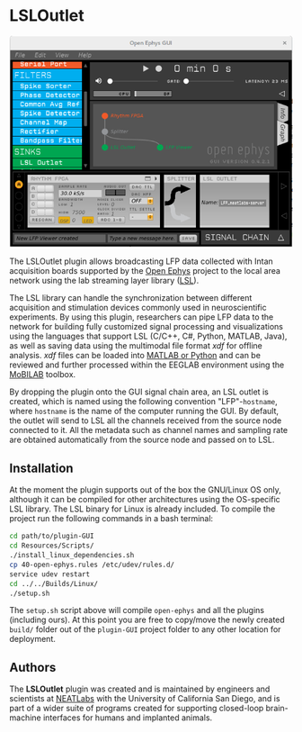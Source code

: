 # LSLOutlet
![fig1](https://github.com/aojeda/plugin-GUI/blob/master/Source/Plugins/LSLOutlet/fig1.png)

The LSLOutlet plugin allows broadcasting LFP data collected with Intan
acquisition boards supported by the [Open Ephys](http://www.open-ephys.org) project
to the local area network using the lab streaming layer library ([LSL](https://github.com/sccn/labstreaminglayer)).

The LSL library can handle the synchronization between different acquisition
and stimulation devices commonly used in neuroscientific experiments.
By using this plugin, researchers can pipe LFP data to the network for building fully
customized signal processing and visualizations using the languages that support
LSL (C/C++, C#, Python, MATLAB, Java), as well as saving data using the multimodal
file format *xdf* for offline analysis. *xdf* files can be loaded into [MATLAB or Python](https://github.com/sccn/xdf)
and can be reviewed and further processed within the EEGLAB environment using the [MoBILAB](https://sccn.ucsd.edu/wiki/MoBILAB) toolbox.

By dropping the plugin onto the GUI signal chain area, an LSL outlet is created, which is named using the following convention "LFP"-`hostname`, where `hostname` is the name of the computer running the GUI. By default, the outlet will send to LSL all the channels received from the source node connected to it. All the metadata such as channel names and sampling rate are obtained automatically from the source node and passed on to LSL.

## Installation ##
At the moment the plugin supports out of the box the GNU/Linux OS only, although
it can be compiled for other architectures using the OS-specific LSL library. The
LSL binary for Linux is already included. To compile the project run the following commands in a bash terminal:
```bash
cd path/to/plugin-GUI
cd Resources/Scripts/
./install_linux_dependencies.sh
cp 40-open-ephys.rules /etc/udev/rules.d/
service udev restart
cd ../../Builds/Linux/
./setup.sh
```
The `setup.sh` script above will compile `open-ephys` and all the plugins (including ours). At this point you are free to copy/move the newly created `build/` folder out of the `plugin-GUI` project folder to any other location for deployment.  

## Authors ##
The **LSLOutlet** plugin was created and is maintained by engineers and scientists at [NEATLabs](http://neatlabs.ucsd.edu/index.html) with the University of California San Diego, and is part of a wider suite of programs created for supporting closed-loop brain-machine interfaces for humans and implanted animals.
